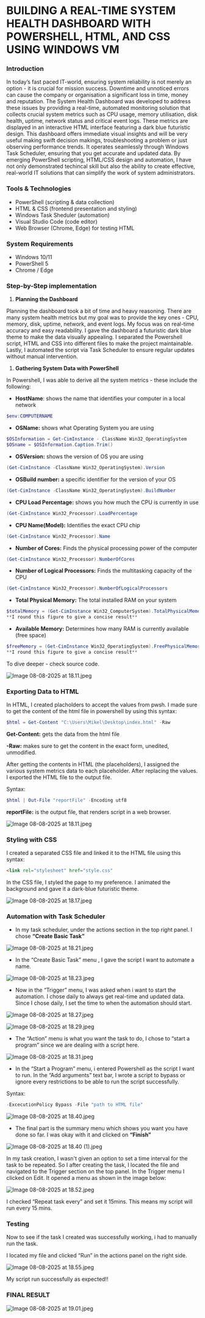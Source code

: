 # BUILDING A REAL-TIME SYSTEM HEALTH DASHBOARD WITH POWERSHELL, HTML, AND CSS USING WINDOWS VM

### Introduction

In today’s fast paced IT-world, ensuring system reliability is not merely an option - it is crucial for mission success. Downtime and unnoticed errors can cause the company or organisation a significant loss in time, money and reputation. The System Health Dashboard was developed to address these issues by providing a real-time, automated monitoring solution that collects crucial system metrics such as CPU usage, memory utilisation, disk health, uptime, network status and critical event logs. These metrics are displayed in an interactive HTML interface featuring a dark blue futuristic design. This dashboard offers immediate visual insights and will be very useful making swift decision makings, troubleshooting a problem or just observing performance trends. It operates seamlessly through  Windows Task Scheduler, ensuring that you get accurate and updated data. By emerging PowerShell scripting, HTML/CSS design and automation, I have not only demonstrated techincal skill but also the ability to create effective, real-world IT solutions that can simplify the work of system administrators.

### Tools & Technologies

- PowerShell (scripting & data collection)
- HTML & CSS (frontend presentation and styling)
- Windows Task Sheduler (automation)
- Visual Studio Code (code editor)
- Web Browser  (Chrome, Edge) for testing HTML

### System Requirements

- Windows 10/11
- PowerShell 5
- Chrome / Edge

### Step-by-Step implementation

1. **Planning the Dashboard**

Planning the dashboard took a bit of time and heavy reasoning. There are many system health metrics but my goal was to provide the key ones - CPU, memory, disk, uptime, network, and event logs. My focus was on real-time accuracy and easy readability. I gave the dashboard a futuristic dark blue theme to make the data visually appealing. I separated the Powershell script, HTML and CSS into different files to make the project maintainable. Lastly, I automated the script via Task Scheduler to ensure regular updates without manual intervention.

1. **Gathering System Data with PowerShell**

In Powershell, I was able to derive all the system metrics - these include the following:

- **HostName**: shows the name that identifies your computer in a local network

```powershell
$env:COMPUTERNAME
```

- **OSName:** shows what Operating System you are using

```powershell
$OSInformation = Get-CimInstance - ClassName Win32_OperatingSystem
$OSname = $OSInformation.Caption.Trim()
```

- **OSVersion:** shows the version of OS you are using

```powershell
(Get-CimInstance -ClassName Win32_OperatingSystem).Version
```

- **OSBuild number:** a specific identifier for the version of your OS

```powershell
(Get-CimInstance -ClassName Win32_OperatingSystem).BuildNumber
```

- **CPU Load Percentage:** shows you how much the CPU is currently in use

```powershell
(Get-CimInstance Win32_Processor).LoadPercentage
```

- **CPU Name(Model):** Identifies the exact CPU chip

```powershell
(Get-CimInstance Win32_Processor).Name
```

- **Number of Cores:** Finds the physical processing power of the computer

```powershell
(Get-CimInstance Win32_Processor).NumberOfCores
```

- **Number of Logical Processors:** Finds the multitasking capacity of the CPU

```powershell
(Get-CimInstance Win32_Processor).NumberOfLogicalProcessors
```

- **Total Physical Memory:** The total installed RAM on your system

```powershell
$totalMemory = (Get-CimInstance Win32_ComputerSystem).TotalPhysicalMemory/1GB
**I round this figure to give a concise result**
```

- **Available Memory:** Determines how many RAM is currently available (free space)

```powershell
$freeMemory = (Get-CimInstance Win32_OperatingSystem).FreePhysicalMemory/1MB
**I round this figure to give a concise result**
```

To dive deeper - check source code.

![Image 08-08-2025 at 18.11.jpeg](Screenshots/Image_08-08-2025_at_18.11.jpeg)

### Exporting Data to HTML

 In HTML, I created placholders to accept the values from pwsh. I made sure to get the content of the html file in powershell by using this syntax:

```powershell
$html = Get-Content "C:\Users\Mikel\Desktop\index.html" -Raw
```

**Get-Content:** gets the data from the html file

**-Raw:** makes sure to get the content in the exact form, unedited, unmodified.

After getting the contents in HTML (the placeholders), I assigned the various system metrics data to each placeholder. After replacing the values. I exported the HTML file to the output file. 

Syntax:

```powershell
$html | Out-File "reportFile" -Encoding utf8
```

**reportFile:** is the output file, that renders script in a web browser.

![Image 08-08-2025 at 18.11.jpeg](Screenshots/Image_08-08-2025_at_18.11%201.jpeg)

### Styling with CSS

I created a separated CSS file and linked it to the HTML file using this syntax:

```html
<link rel="stylesheet" href="style.css"
```

In the CSS file, I styled the page to my preference. I animated the background and gave it a dark-blue futuristic theme.

![Image 08-08-2025 at 18.17.jpeg](Screenshots/Image_08-08-2025_at_18.17.jpeg)

### Automation with Task Scheduler

- In my task scheduler, under the actions section in the top right panel. I chose **“Create Basic Task”**

![Image 08-08-2025 at 18.21.jpeg](Screenshots/Image_08-08-2025_at_18.21.jpeg)

- In the “Create Basic Task” menu , I gave the script I want to automate a name.

![Image 08-08-2025 at 18.23.jpeg](Screenshots/Image_08-08-2025_at_18.23.jpeg)

- Now in the “Trigger” menu, I was asked when i want to start the automation. I chose daily to always get real-time and updated data. Since I chose daily, I set the time to when the automation should start.

![Image 08-08-2025 at 18.27.jpeg](Screenshots/Image_08-08-2025_at_18.27.jpeg)

![Image 08-08-2025 at 18.29.jpeg](Screenshots/Image_08-08-2025_at_18.29.jpeg)

- The “Action” menu is what you want the task to do, I chose to “start a program” since we are dealing with a script here.

![Image 08-08-2025 at 18.31.jpeg](Screenshots/Image_08-08-2025_at_18.31.jpeg)

- In the “Start a Program” menu, i entered Powershell as the script I want to run. In the “Add arguments” text bar, I wrote a script to bypass or ignore every restrictions to be able to run the script successfully.

Syntax:

```powershell
-ExcecutionPolicy Bypass -File "path to HTML file"
```

![Image 08-08-2025 at 18.40.jpeg](Screenshots/Image_08-08-2025_at_18.40.jpeg)

- The final part is the summary menu which shows you want you have done so far. I was okay with it and clicked on **“Finish”**

![Image 08-08-2025 at 18.40 (1).jpeg](Screenshots/Image_08-08-2025_at_18.40_(1).jpeg)

In my task creation, I wasn't  given an option to set a time interval for the task to be repeated. So I after creating the task, I located the file and navigated to the Trigger section on the top panel. In the Trigger menu I clicked on Edit. It opened a menu as shown in the image below:

![Image 08-08-2025 at 18.52.jpeg](Screenshots/Image_08-08-2025_at_18.52.jpeg)

I checked “Repeat task every” and set it 15mins. This means my script will run every 15 mins.

### Testing

Now to see if the task I created was successfully working, i had to manually run the task. 

I located my file and clicked “Run” in the actions panel on the right side.

![Image 08-08-2025 at 18.55.jpeg](Screenshots/Image_08-08-2025_at_18.55.jpeg)

My script run successfully as expected!!

### FINAL RESULT

![Image 08-08-2025 at 19.01.jpeg](Screenshots/Image_08-08-2025_at_19.01.jpeg)
